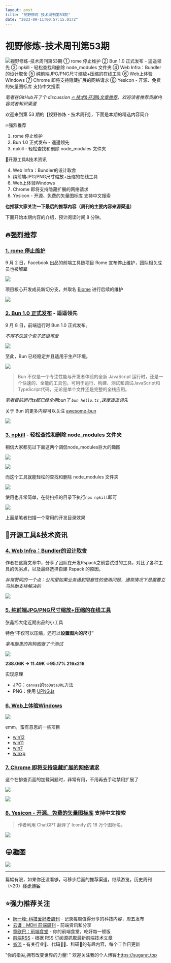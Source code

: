```yaml
---
layout: post
title: "视野修炼-技术周刊第53期"
date: "2023-09-11T00:57:15.017Z"
---
```

视野修炼-技术周刊第53期
=============

![视野修炼-技术周刊第53期](https://img2023.cnblogs.com/blog/1504886/202309/1504886-20230910153114899-341969420.png) ① rome 停止维护 ② Bun 1.0 正式发布 - 遥遥领先 ③ npkill - 轻松查找和删除 node\_modules 文件夹 ④ Web Infra：Bundler的设计取舍 ⑤ 纯前端JPG/PNG尺寸缩放+压缩的在线工具 ⑥ Web上体验Windows ⑦ Chrome 即将支持隐藏扩展的网络请求 ⑧ Yesicon - 开源、免费的矢量图标库 支持中文搜索

_笔者在GitHub开了个 discussion [🔥 技术&开源&文章推荐](https://github.com/ATQQ/sugar-blog/discussions/123)，欢迎读者推荐贡献内容或者知识渠道_

欢迎来到第 53 期的【视野修炼 - 技术周刊】，下面是本期的精选内容简介

🔥强烈推荐

1.  rome 停止维护
2.  Bun 1.0 正式发布 - 遥遥领先
3.  npkill - 轻松查找和删除 node\_modules 文件夹

🔧开源工具&技术资讯

4.  Web Infra：Bundler的设计取舍
5.  纯前端JPG/PNG尺寸缩放+压缩的在线工具
6.  Web上体验Windows
7.  Chrome 即将支持隐藏扩展的网络请求
8.  Yesicon - 开源、免费的矢量图标库 支持中文搜索

**​也推荐大家关注一下最后的推荐内容（周刊的主要内容来源渠道）**

下面开始本期内容的介绍，预计阅读时间 8 分钟。

🔥强烈推荐
------

### [1\. rome 停止维护](https://www.51cto.com/article/765561.html)

9 月 2 日，Facebook 出品的前端工具链项目 Rome 宣布停止维护，团队相关成员也被解雇

![](https://img.cdn.sugarat.top/mdImg/MTY5NDMyMzcwNDgzMg==694323704832)

项目核心开发成员新切分支，并取名 [Biome](https://biomejs.dev/) 进行后续的维护

![](https://img.cdn.sugarat.top/mdImg/MTY5NDMyMzkzMTcxNA==694323931714)

### [2\. Bun 1.0 正式发布](https://mp.weixin.qq.com/s/8V9Gg76nbUh7mxAwE4NZwQ) - 遥遥领先

9 月 8 日，前端运行时 Bun 1.0 正式发布。

_不得不说这个包子还很可爱_

![](https://img.cdn.sugarat.top/mdImg/MTY5NDMyNDA0MTAzNQ==694324041035)

至此，Bun 已经稳定并且适用于生产环境。

![](https://img.cdn.sugarat.top/mdImg/MTY5NDMyNDMzNzMwMA==694324337300)

> Bun 不仅是一个专注性能与开发者体验的全新 JavaScript 运行时，还是一个快速的、全能的工具包，可用于运行、构建、测试和调试JavaScript和TypeScript代码，无论是单个文件还是完整的全栈应用。

_笔者目前运行ts都已经全用bun了 `bun hello.ts` ,速度遥遥领先_

关于 Bun 的更多内容可以关注 [awesome-bun](https://github.com/oven-sh/awesome-bun)

![](https://img.cdn.sugarat.top/mdImg/MTY5NDMyNDY3NTI3Mw==694324675273)

### [3\. npkill](https://www.npmjs.com/package/npkill) - 轻松查找和删除 node\_modules 文件夹

相信大家都见过下面这两个调侃node\_modules巨大的趣图

![](https://img.cdn.sugarat.top/mdImg/MTY5NDMyOTAyODk2Ng==694329028966)

![](https://img.cdn.sugarat.top/mdImg/MTY5NDMyOTEwNTI1Ng==694329105256)

而这个工具就能轻松的查找和删除 node\_modules 文件夹

![](https://img.cdn.sugarat.top/mdImg/MTY5NDMyOTIxMjkyNQ==npkill-demo-0.10.0.gif)

使用也非常简单，在待扫描的目录下执行`npx npkill`即可

![](https://img.cdn.sugarat.top/mdImg/MTY5NDMyOTM3NjQ4MQ==694329376481)

上面是笔者扫描一个常用的开发目录效果

🔧开源工具&技术资讯
-----------

### [4\. Web Infra：Bundler的设计取舍](https://github.com/web-infra-dev/wg/discussions/4)

作者在这篇文章中，分享了团队在开发Rspack之前尝试过的工具，对比了各种工具的优劣点，以及最终选择自建 Rspack 的原因。

_非常赞同的一个点：公司里如果业务遇到阻塞性的使用问题，通常情况下是需要立马协助支持解决的_

![](https://img.cdn.sugarat.top/mdImg/MTY5NDMyNTU4NTc5OA==694325585798)

### [5\. 纯前端JPG/PNG尺寸缩放+压缩的在线工具](https://www.zhangxinxu.com/wordpress/2023/09/js-jpg-png-compress-tinyimg-mini/)

张鑫旭大佬近期出品的小工具

特色“不仅可以压缩，还可以**设置图片的尺寸**”

_拿电脑里的狗狗图做了个测试_

![](https://img.cdn.sugarat.top/mdImg/MTY5NDMyNzk0NDk1MQ==694327944951)

**238.06K → 11.49K ↓95.17% 216x216**

实现原理

*   JPG：`canvas`的`toDataURL`方法
*   PNG：使用 [UPNG.js](https://github.com/photopea/UPNG.js)

### [6\. Web上体验Windows](https://mp.weixin.qq.com/s/HECAp1MhnOc5Jr4kyPsriQ)

![](https://img.cdn.sugarat.top/mdImg/MTY5NDMyODM5NjQ5MA==694328396490)

emm，蛮有意思的一些项目

*   [win12](https://tjy-gitnub.github.io/win12/desktop.html)
*   [win11](https://win11.blueedge.me/)
*   [win7](https://nainemom.github.io/win7/)
*   [winxp](https://winxp.vercel.app/)

### [7\. Chrome 即将支持隐藏扩展的网络请求](https://twitter.com/addyosmani/status/1698583447651106945)

这个在排查页面的加载问题时，非常有用，不用再去手动禁用扩展了

![](https://img.cdn.sugarat.top/mdImg/MTY5NDMyODU2ODQyMw==694328568423)

![](https://img.cdn.sugarat.top/mdImg/MTY5NDMyODU4MzM0MQ==694328583341)

### [8\. Yesicon - 开源、免费的矢量图标库](https://yesicon.app/) 支持中文搜索

> 作者利用 ChatGPT 翻译了 Iconify 的 18 万个图标名。

![](https://img.cdn.sugarat.top/mdImg/MTY5NDMyODk1MDIzNw==694328950237)

😛趣图
----

![](https://img.cdn.sugarat.top/mdImg/MTY5NDMyOTUyODQyNQ==694329528425)

* * *

篇幅有限，如果你还没看够，可移步后面的推荐渠道，继续游览，历史周刊（<20）[移步博客](https://sugarat.top/weekly/index.html)

⭐️强力推荐关注
--------

*   [阮一峰: 科技爱好者周刊](https://www.ruanyifeng.com/blog/archives.html) - 记录每周值得分享的科技内容，周五发布
*   [云谦：MDH 前端周刊](https://www.yuque.com/chencheng/mdh-weekly) - 前端资讯和分享
*   [童欧巴：前端食堂](https://github.com/Geekhyt/weekly) - 你的前端食堂，吃好每一顿饭
*   [前端RSS](https://fed.chanceyu.com/) - 根据 RSS 订阅源抓取最新前端技术文章
*   [省流](https://shengliu.tech/) - 有关行业📱、代码👨‍💻、科研🔬的有趣内容，每个工作日更新

"你的指尖,拥有改变世界的力量! " 欢迎关注我的个人博客:https://sugarat.top